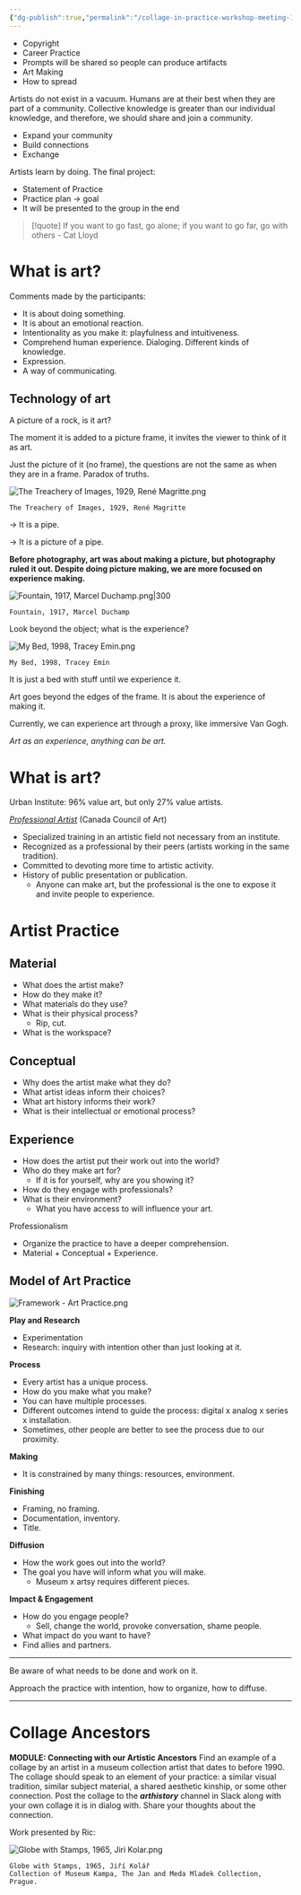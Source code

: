 ```yaml
---
{"dg-publish":true,"permalink":"/collage-in-practice-workshop-meeting-1/","created":"2024-01-04T16:04:13.075-05:00","updated":"2024-01-04T18:16:18.922-05:00"}
---
```



- Copyright
- Career Practice
- Prompts will be shared so people can produce artifacts
- Art Making
- How to spread

Artists do not exist in a vacuum. Humans are at their best when they are part of a community. Collective knowledge is greater than our individual knowledge, and therefore, we should share and join a community.

- Expand your community
- Build connections
- Exchange

Artists learn by doing. The final project:

- Statement of Practice
- Practice plan → goal
- It will be presented to the group in the end

> [!quote] If you want to go fast, go alone; if you want to go far, go with others - Cat Lloyd

# What is art?

Comments made by the participants:

- It is about doing something.
- It is about an emotional reaction.
- Intentionality as you make it: playfulness and intuitiveness.
- Comprehend human experience. Dialoging. Different kinds of knowledge.
- Expression.
- A way of communicating.

## Technology of art

A picture of a rock, is it art?

The moment it is added to a picture frame, it invites the viewer to think of it as art.

Just the picture of it (no frame), the questions are not the same as when they are in a frame. Paradox of truths.

![The Treachery of Images, 1929, René Magritte.png](/img/user/MEDIA/The%20Treachery%20of%20Images,%201929,%20Ren%C3%A9%20Magritte.png)

```
The Treachery of Images, 1929, René Magritte
```

→ It is a pipe.

→ It is a picture of a pipe.

**Before photography, art was about making a picture, but photography ruled it out. Despite doing picture making, we are more focused on experience making.**

![Fountain, 1917, Marcel Duchamp.png|300](/img/user/Fountain,%201917,%20Marcel%20Duchamp.png)

```
Fountain, 1917, Marcel Duchamp
```

Look beyond the object; what is the experience?

![My Bed, 1998, Tracey Emin.png](/img/user/MEDIA/My%20Bed,%201998,%20Tracey%20Emin.png)

```
My Bed, 1998, Tracey Emin
```

It is just a bed with stuff until we experience it.

Art goes beyond the edges of the frame. It is about the experience of making it.

Currently, we can experience art through a proxy, like immersive Van Gogh.

*Art as an experience, anything can be art.*

# What is art?

Urban Institute: 96% value art, but only 27% value artists.

[*Professional Artist*](https://canadacouncil.ca/glossary/professional-artist) (Canada Council of Art)

- Specialized training in an artistic field not necessary from an institute.
- Recognized as a professional by their peers (artists working in the same tradition).
- Committed to devoting more time to artistic activity.
- History of public presentation or publication.
	- Anyone can make art, but the professional is the one to expose it and invite people to experience.

# Artist Practice

## Material

- What does the artist make?
- How do they make it?
- What materials do they use?
- What is their physical process?
	- Rip, cut.
- What is the workspace?

## Conceptual

- Why does the artist make what they do?
- What artist ideas inform their choices?
- What art history informs their work?
- What is their intellectual or emotional process?

## Experience

- How does the artist put their work out into the world?
- Who do they make art for?
	- If it is for yourself, why are you showing it?
- How do they engage with professionals?
- What is their environment?
	- What you have access to will influence your art.

Professionalism

- Organize the practice to have a deeper comprehension.
- Material + Conceptual + Experience.

## Model of Art Practice

![Framework - Art Practice.png](/img/user/MEDIA/Framework%20-%20Art%20Practice.png)

**Play and Research**

- Experimentation
- Research: inquiry with intention other than just looking at it.

**Process**

- Every artist has a unique process.
- How do you make what you make?
- You can have multiple processes.
- Different outcomes intend to guide the process: digital x analog x series x installation.
- Sometimes, other people are better to see the process due to our proximity.

**Making**

- It is constrained by many things: resources, environment.

**Finishing**

- Framing, no framing.
- Documentation, inventory.
- Title.

**Diffusion**

- How the work goes out into the world?
- The goal you have will inform what you will make.
	- Museum x artsy requires different pieces.

**Impact & Engagement**

- How do you engage people?
	- Sell, change the world, provoke conversation, shame people.
- What impact do you want to have?
- Find allies and partners.

---

Be aware of what needs to be done and work on it.

Approach the practice with intention, how to organize, how to diffuse.

---

# Collage Ancestors

**MODULE: Connecting with our Artistic Ancestors**
Find an example of a collage by an artist in a museum collection artist that dates to before 1990. The collage should speak to an element of your practice: a similar visual tradition, similar subject material, a shared aesthetic kinship, or some other connection. Post the collage to the ***arthistory*** channel in Slack along with your own collage it is in dialog with. Share your thoughts about the connection.

Work presented by Ric:

![Globe with Stamps, 1965, Jiri Kolar.png](/img/user/MEDIA/Globe%20with%20Stamps,%201965,%20Jiri%20Kolar.png)

```
Globe with Stamps, 1965, Jiří Kolář
Collection of Museum Kampa, The Jan and Meda Mladek Collection, Prague.
```
